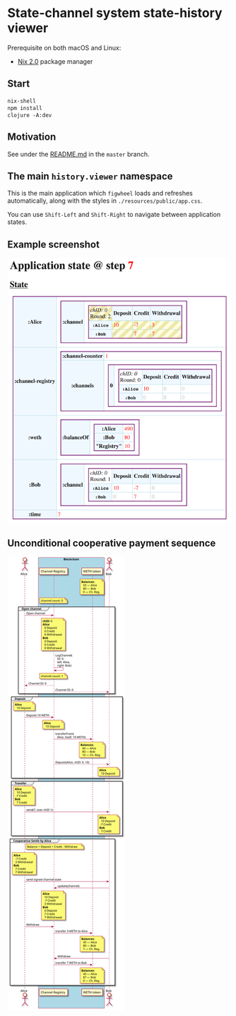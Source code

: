 # State-channel system state-history viewer

Prerequisite on both macOS and Linux:
- [Nix 2.0](https://nixos.org/nix/) package manager

## Start

```
nix-shell
npm install
clojure -A:dev
```

## Motivation

See under the
[README.md](https://github.com/enumatech/cljs-abi-viewer/blob/master/README.md)
in the `master` branch.

## The main `history.viewer` namespace

This is the main application which `figwheel` loads and refreshes automatically,
along with the styles in `./resources/public/app.css`.

You can use `Shift-Left` and  `Shift-Right` to navigate between application states.

## Example screenshot

![Example screenshot](example-screenshot.png)

## Unconditional cooperative payment sequence

![Unconditional cooperative payment sequence](unconditional-payment.svg)
